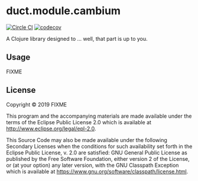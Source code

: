 # duct.module.cambium

[![Circle CI](https://circleci.com/gh/lagenorhynque/duct.module.cambium.svg?style=shield)](https://circleci.com/gh/lagenorhynque/duct.module.cambium)
[![codecov](https://codecov.io/gh/lagenorhynque/duct.module.cambium/branch/master/graph/badge.svg)](https://codecov.io/gh/lagenorhynque/duct.module.cambium)

A Clojure library designed to ... well, that part is up to you.

## Usage

FIXME

## License

Copyright © 2019 FIXME

This program and the accompanying materials are made available under the
terms of the Eclipse Public License 2.0 which is available at
http://www.eclipse.org/legal/epl-2.0.

This Source Code may also be made available under the following Secondary
Licenses when the conditions for such availability set forth in the Eclipse
Public License, v. 2.0 are satisfied: GNU General Public License as published by
the Free Software Foundation, either version 2 of the License, or (at your
option) any later version, with the GNU Classpath Exception which is available
at https://www.gnu.org/software/classpath/license.html.
